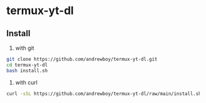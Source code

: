 # termux-yt-dl

## Install

1. with git

```sh
git clone https://github.com/andrewboy/termux-yt-dl.git
cd termux-yt-dl
bash install.sh
```

1. with curl

```sh
curl -sSL https://github.com/andrewboy/termux-yt-dl/raw/main/install.sh | bash
```
